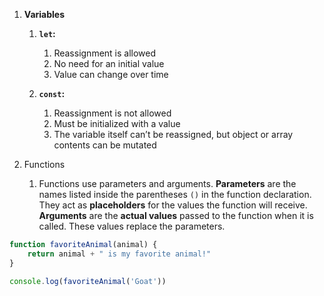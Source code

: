1. **Variables**
	1. **`let`:**
	    1. Reassignment is allowed
	    2. No need for an initial value
	    3. Value can change over time
        
	2. **`const`:**
	    1. Reassignment is not allowed
	    2. Must be initialized with a value
	    3. The variable itself can’t be reassigned, but object or array contents can be mutated

2. Functions
	1. Functions use parameters and arguments.
		**Parameters** are the names listed inside the parentheses `()` in the function declaration. They act as **placeholders** for the values the function will receive.
		**Arguments** are the **actual values** passed to the function when it is called. These values replace the parameters.

```javascript
function favoriteAnimal(animal) {
    return animal + " is my favorite animal!"
}

console.log(favoriteAnimal('Goat'))
```
